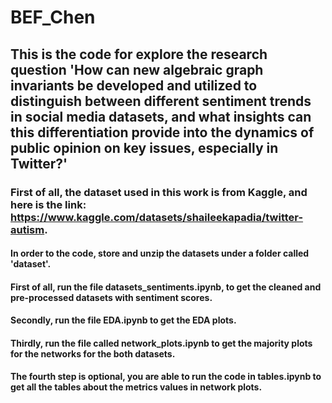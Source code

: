 # BEF_Chen
## This is the code for explore the research question 'How can new algebraic graph invariants be developed and utilized to distinguish between different sentiment trends in social media datasets, and what insights can this differentiation provide into the dynamics of public opinion on key issues, especially in Twitter?'

### First of all, the dataset used in this work is from Kaggle, and here is the link: https://www.kaggle.com/datasets/shaileekapadia/twitter-autism.

#### In order to the code, store and unzip the datasets under a folder called 'dataset'.
#### First of all, run the file datasets_sentiments.ipynb, to get the cleaned and pre-processed datasets with sentiment scores.
#### Secondly, run the file EDA.ipynb to get the EDA plots.
#### Thirdly, run the file called network_plots.ipynb to get the majority plots for the networks for the both datasets.
#### The fourth step is optional, you are able to run the code in tables.ipynb to get all the tables about the metrics values in network plots.